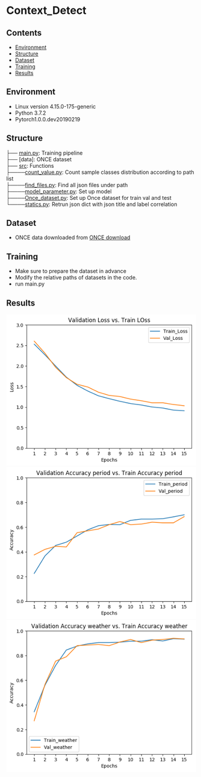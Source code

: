 # Context_Detect

## Contents  
- [Environment](#Environment)  
- [Structure](#Structure)  
- [Dataset](#Dataset)   
- [Training](#Training)
- [Results](#Results) 


## Environment
* Linux version 4.15.0-175-generic
* Python 3.7.2  
* Pytorch1.0.0.dev20190219

## Structure

  ├── [main.py](./main.py): Training pipeline   
  ├── [data]: ONCE dataset  
  ├── [src](./src): Functions   
  ├────[count_value.py](./src/count_value.py): Count sample classes distribution according to path list    
  ├────[find_files.py](./src/find_files.py): Find all json files under path     
  ├────[model_parameter.py](./src/model_parameter.py): Set up model   
  ├────[Once_dataset.py](./src/Once_dataset.py): Set up Once dataset for train val and test   
  └────[statics.py](./src/statics.py): Retrun json dict with json title and label correlation   

## Dataset
* ONCE data downloaded from [ONCE download](https://once-for-auto-driving.github.io/download.html)

## Training
* Make sure to prepare the dataset in advance
* Modify the relative paths of datasets in the code.
* run main.py


## Results
![Figure_1](./src/Loss.png)
![Figure_2](./src/Period_acc.png)
![Figure_2](./src/Weather_acc.png)
